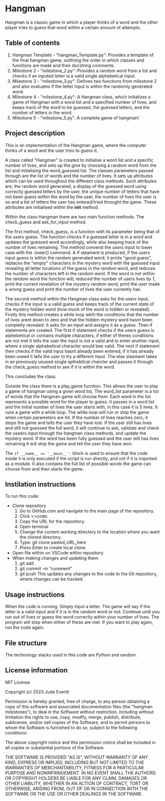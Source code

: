 # Hangman
Hangman is a classic game in which a player thinks of a word and the other player tries to guess that word within a certain amount of attempts.

## Table of contents 

1. Hangman Template - "hangman_Template.py": Provides a template of the final hangman game, outlining the order in which classes and functions are made and their docstring comments.
2. Milestone 2 - "milestone_2.py": Provides a random word from a list and checks if an inputed letter is a valid single alphebetical input.
3. Milestone 3 - "milestone_3.py": Defines two functions from milestone 2 and also evaluates if the letter input is within the randomly generated word.
4. Milestone 4 - "milestone_4.py": A Hangman class, which initializes a game of Hangman with a word list and a specified number of lives, and keeps track of the word to be guessed, the guessed letters, and the number of letters in the word.
5. Milestone 5 - "milestone_5.py": A complete game of hangman!

## Project description

This is an implementation of the Hangman game, where the computer thinks of a word and the user tries to guess it.

A class called "Hangman" is created to initialise a word list and a specific number of lives, and sets up the gme by choosing a random word from the list and initialising the word_guessed list. The classes parameters passed through are the list of words and the number of lives. It sets up attributes which can be used throughout the different class methods. Such attributes are; the random word generated, a display of the guessed word using correctly guessed letters by the user, the unique number of letters that have not been guess within the word by the user, the number of lives the user is on and a list of letters the user has entered/tried throught the game. These attributes are initialised within the __init__ method. 

Within the class Hangman there are two main function methods. The check_guess and ask_for_input method.

The first method, check_guess, is a function with its parameter being that of the users guess. The function checks if a guessed letter is in a word and updates the guessed word accordingly, while also keeping track of the number of lives remaining. The method converst the users input to lower case with the .lower() command. A if steament is produced, if the users input guess is within the random generated word; it prints "good guess", replaces the "empty" characters in the mystery word with the guessed input revealing all letter locations of the guess in the random word, and reduces the number of characters left in the random word. If the word is not within the random word the function will; reduced the number of users lives by 1, print the current revelation of the mystery random word, print the user made a wrong guess and print the number of lives the user currently has. 

The second method within the Hangman class asks for the users input, checks if the input is a valid guess and keeps track of the current state of the mystery hidden word (how much of the word is hidden or revealed). Firstly this method creates a while loop wkth the conditions that the number of lives arent down to zero and that the hidden mystery word hasnt been completly revealed. It asks for an input and assigns it as a guess. Then if statements are created. The first if statement checks if the users guess is alphebetical or contains multiple characters, if either of theres conditions are not met it tells the user the input is not a valid and to enter another input, where a single alphabetical character would bee valid. The next if statement then checks if the valid input hasnt already been entered, if it has already been useed it tells the user to try a different input. The else staement takes in an previously unused single aplhebtical charcter and passes it through the check_guess method to see if it is within the word. 

This concludes the class.

Outside the class there is a play_game fucntion. This allows the user to play a game of hangman using a given word list, The word_list parameter is a list of words that the Hangman game will choose from. Each word in the list represents a possible word for the player to guess. It passes in a word list and the initial number of lives the user starts with, in this case it is 5 lives. It runs a game with a while loop. The while loop will run or stop the game when certain parameters are hit. If the number of lives reaches zero, it stops the game and tells the user they have lost. If the user still has lives and still not guessed the full word, it will continue to ask, validate and check the useers input through the hangman class methods, and update the mystery word. If the word has been fully guessed and the user still has lives remaining it will stop the game and tell the user they have won. 

The `if __name__ == '__main__':` block is used to ensure that the code inside it is only executed if the script is run directly, and not if it is imported as a module. It also contains the full list of possible words the game can choose from and then starts the game. 

## Instilation instructions

To run this code:
- Clone repository
  1. Go to GitHub.com and navigate to the main page of the repository.
  2. Click <>code.
  3. Copy the URL for the repository.
  4. Open terminal
  5. Change the current working directory to the location where you want the cloned directory.
  6. Type: git clone pasted_URL_here
  7. Press Enter to create local clone.
- Open file within on VSCode within repository
- When making changes and updating them
  1. git add .
  2. git commit -m "comment"
  3. git push
     This updates any changes to the code to the Git repository, where changes can be tracked. 

## Usage instructions

When the code is running. Simply input a letter. The game will say if the letter is a valid input and if it is in the random word or not. Continue until you run out of lives or guess the word correctly within your number of lives. The program will stop when either of these are met. If you want to play again, run the code again. 
## File structure

The technology stacks used in this code are Python and random. 

## License information 

MIT License

Copyright (c) 2023 Jude Everitt

Permission is hereby granted, free of charge, to any person obtaining a copy
of this software and associated documentation files (the "hangman milestones"), to deal
in the Software without restriction, including without limitation the rights
to use, copy, modify, merge, publish, distribute, sublicense, and/or sell
copies of the Software, and to permit persons to whom the Software is
furnished to do so, subject to the following conditions:

The above copyright notice and this permission notice shall be included in all
copies or substantial portions of the Software.

THE SOFTWARE IS PROVIDED "AS IS", WITHOUT WARRANTY OF ANY KIND, EXPRESS OR
IMPLIED, INCLUDING BUT NOT LIMITED TO THE WARRANTIES OF MERCHANTABILITY,
FITNESS FOR A PARTICULAR PURPOSE AND NONINFRINGEMENT. IN NO EVENT SHALL THE
AUTHORS OR COPYRIGHT HOLDERS BE LIABLE FOR ANY CLAIM, DAMAGES OR OTHER
LIABILITY, WHETHER IN AN ACTION OF CONTRACT, TORT OR OTHERWISE, ARISING FROM,
OUT OF OR IN CONNECTION WITH THE SOFTWARE OR THE USE OR OTHER DEALINGS IN THE
SOFTWARE.
